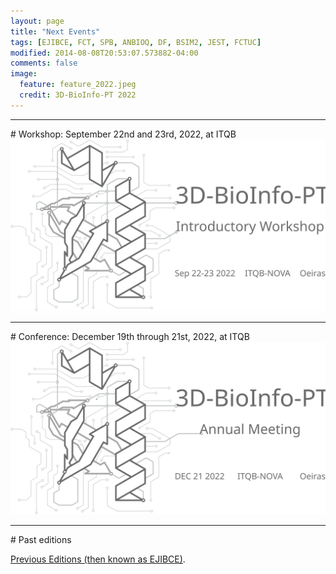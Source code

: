```yaml
---
layout: page
title: "Next Events"
tags: [EJIBCE, FCT, SPB, ANBIOQ, DF, BSIM2, JEST, FCTUC]
modified: 2014-08-08T20:53:07.573882-04:00
comments: false
image:
  feature: feature_2022.jpeg
  credit: 3D-BioInfo-PT 2022
---
```


<link rel="stylesheet" href="svgs.css">

<hr>
# Workshop: September 22nd and 23rd, 2022, at ITQB

<a href="/workshop/" title="Click for more information!">
  <img alt="Qries" src="/images/workshop1-2022.svg" class="workshop">
</a>

<hr>
# Conference: December 19th through 21st, 2022, at ITQB

<img alt="Qries" title="More information Soon!" src="/images/meeting-2022.svg">

<hr>
# Past editions

<a href="/edicoes_anteriores/">Previous Editions (then known as EJIBCE)</a>.


